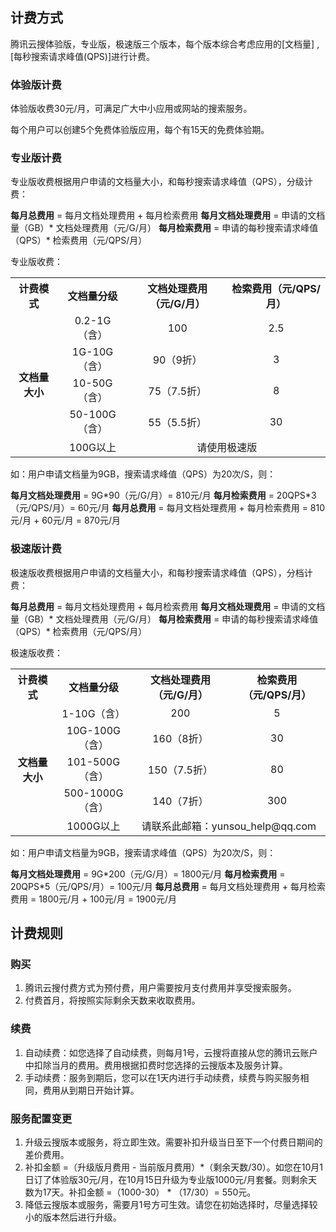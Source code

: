 ## 计费方式

腾讯云搜体验版，专业版，极速版三个版本，每个版本综合考虑应用的[文档量] , [每秒搜索请求峰值(QPS)]进行计费。

### 体验版计费

体验版收费30元/月，可满足广大中小应用或网站的搜索服务。

每个用户可以创建5个免费体验版应用，每个有15天的免费体验期。

### 专业版计费

专业版收费根据用户申请的文档量大小，和每秒搜索请求峰值（QPS），分级计费：

**每月总费用** = 每月文档处理费用 + 每月检索费用
**每月文档处理费用** = 申请的文档量（GB）* 文档处理费用（元/G/月）
**每月检索费用** = 申请的每秒搜索请求峰值（QPS）* 检索费用（元/QPS/月）

专业版收费：

<table>
	<tbody>
		<tr>
			<th><strong>计费模式</strong></th>
			<th><strong>文档量分级</strong></th>
			<th><strong>文档处理费用（元/G/月）</strong></th>
			<th><strong>检索费用（元/QPS/月）</strong></th>
		</tr>
		<tr>
			<td rowspan="5" style="text-align: center;"><strong>文档量大小</strong></td>
			<td style="text-align: center;">0.2-1G（含）</td>
			<td style="text-align: center;">100</td>
			<td style="text-align: center;">2.5</td>
		</tr>
				<tr>
			<td style="text-align: center;">1G-10G（含）</td>
			<td style="text-align: center;">90（9折）</td>
			<td style="text-align: center;">3</td>
		</tr>
						<tr>
			<td style="text-align: center;">10-50G（含）</td>
			<td style="text-align: center;">75（7.5折）</td>
			<td style="text-align: center;">8</td>
		</tr>
								<tr>
			<td style="text-align: center;">50-100G（含）</td>
			<td style="text-align: center;">55（5.5折）</td>
			<td style="text-align: center;">30</td>
		</tr>
										<tr>
			<td style="text-align: center;">100G以上</td>
			<td colspan="2" style="text-align: center;">请使用极速版</td>
		</tr>
	</tbody>
</table>

如：用户申请文档量为9GB，搜索请求峰值（QPS）为20次/S，则：

**每月文档处理费用** = 9G\*90（元/G/月）= 810元/月
**每月检索费用** = 20QPS\*3（元/QPS/月）= 60元/月
**每月总费用** = 每月文档处理费用 + 每月检索费用 = 810元/月 + 60元/月 = 870元/月

### 极速版计费

极速版收费根据用户申请的文档量大小，和每秒搜索请求峰值（QPS），分档计费：

**每月总费用** = 每月文档处理费用 + 每月检索费用
**每月文档处理费用** = 申请的文档量（GB）\* 文档处理费用（元/G/月）
**每月检索费用** = 申请的每秒搜索请求峰值（QPS）* 检索费用（元/QPS/月）

极速版收费：

<table>
	<tbody>
		<tr>
			<th><strong>计费模式</strong></th>
			<th><strong>文档量分级</strong></th>
			<th><strong>文档处理费用（元/G/月）</strong></th>
			<th><strong>检索费用（元/QPS/月）</strong></th>
		</tr>
		<tr>
			<td rowspan="5" style="text-align: center;"><strong>文档量大小</strong></td>
			<td style="text-align: center;">1-10G（含）</td>
			<td style="text-align: center;">200</td>
			<td style="text-align: center;">5</td>
		</tr>
				<tr>
			<td style="text-align: center;">10G-100G（含）</td>
			<td style="text-align: center;">160（8折）</td>
			<td style="text-align: center;">30</td>
		</tr>
						<tr>
			<td style="text-align: center;">101-500G（含）</td>
			<td style="text-align: center;">150（7.5折）</td>
			<td style="text-align: center;">80</td>
		</tr>
								<tr>
			<td style="text-align: center;">500-1000G（含）</td>
			<td style="text-align: center;">140（7折）</td>
			<td style="text-align: center;">300</td>
		</tr>
										<tr>
			<td style="text-align: center;">1000G以上</td>
			<td colspan="2" style="text-align: center;">请联系此邮箱：yunsou_help@qq.com</td>
		</tr>
	</tbody>
</table>

如：用户申请文档量为9GB，搜索请求峰值（QPS）为20次/S，则：

**每月文档处理费用** = 9G\*200（元/G/月）= 1800元/月
**每月检索费用** = 20QPS\*5（元/QPS/月）= 100元/月
**每月总费用** = 每月文档处理费用 + 每月检索费用 = 1800元/月 + 100元/月 = 1900元/月

## 计费规则

### 购买
1. 腾讯云搜付费方式为预付费，用户需要按月支付费用并享受搜索服务。
2. 付费首月，将按照实际剩余天数来收取费用。

### 续费
1. 自动续费：如您选择了自动续费，则每月1号，云搜将直接从您的腾讯云账户中扣除当月的费用。费用根据扣费时您选择的云搜版本及服务计算。
2. 手动续费：服务到期后，您可以在1天内进行手动续费，续费与购买服务相同，费用从到期日开始计算。

### 服务配置变更

1. 升级云搜版本或服务，将立即生效。需要补扣升级当日至下一个付费日期间的差价费用。
2. 补扣金额 =（升级版月费用 - 当前版月费用）\*（剩余天数/30）。如您在10月1日订了体验版30元/月，在10月15日升级为专业版1000元/月套餐。则剩余天数为17天。补扣金额 =（1000-30） * （17/30）= 550元。
3. 降低云搜版本或服务，需要月1号方可生效。请您在初始选择时，尽量选择较小的版本然后进行升级。



